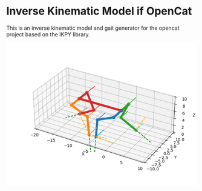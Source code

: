 # Inverse Kinematic Model if OpenCat

This is an inverse kinematic model and gait generator for the opencat project based on the IKPY library.

![](Nybble_moving.gif)



